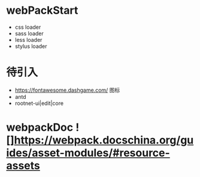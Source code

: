 # webPackStart
- css loader
- sass loader
- less loader
- stylus loader




# 待引入
- https://fontawesome.dashgame.com/ 图标
- antd
- rootnet-ui|edit|core

# webpackDoc ![]https://webpack.docschina.org/guides/asset-modules/#resource-assets